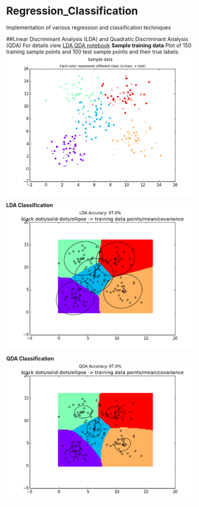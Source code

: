 # Regression_Classification
Implementation of various regression and classification techniques

##Linear Discriminant Analysis (LDA) and Quadratic Discriminant Analysis (QDA)
For details view [LDA QDA notebook](http://nbviewer.ipython.org/github/avinav/Machine_Learning/blob/master/notebook/lda_qda.ipynb)
**Sample training data**
Plot of 150 training sample points and 100 test sample points and their true labels.
![Sample Data](/results/sample_data.png)

**LDA Classification**
![Classification LDA](/results/lda_with_traindata.png)

**QDA Classification**
![Classification QDA](/results/qda_with_traindata.png)
